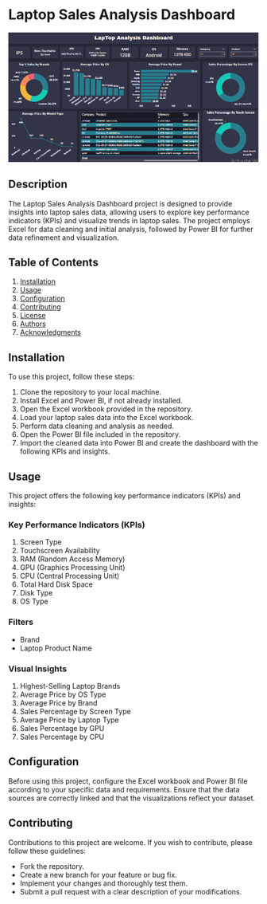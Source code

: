 
# Laptop Sales Analysis Dashboard
![Alt Text](https://github.com/AhmedNasser02/Laptop-Analysis-Dashboard-using-Pwoer-bi/blob/main/LapTop.PNG)
## Description
The Laptop Sales Analysis Dashboard project is designed to provide insights into laptop sales data, allowing users to explore key performance indicators (KPIs) and visualize trends in laptop sales. The project employs Excel for data cleaning and initial analysis, followed by Power BI for further data refinement and visualization.

## Table of Contents
1. [Installation](#installation)
2. [Usage](#usage)
3. [Configuration](#configuration)
4. [Contributing](#contributing)
5. [License](#license)
6. [Authors](#authors)
7. [Acknowledgments](#acknowledgments)

## Installation
To use this project, follow these steps:

1. Clone the repository to your local machine.
2. Install Excel and Power BI, if not already installed.
3. Open the Excel workbook provided in the repository.
4. Load your laptop sales data into the Excel workbook.
5. Perform data cleaning and analysis as needed.
6. Open the Power BI file included in the repository.
7. Import the cleaned data into Power BI and create the dashboard with the following KPIs and insights.

## Usage
This project offers the following key performance indicators (KPIs) and insights:

### Key Performance Indicators (KPIs)
1. Screen Type
2. Touchscreen Availability
3. RAM (Random Access Memory)
4. GPU (Graphics Processing Unit)
5. CPU (Central Processing Unit)
6. Total Hard Disk Space
7. Disk Type
8. OS Type

### Filters
- Brand
- Laptop Product Name

### Visual Insights
1. Highest-Selling Laptop Brands
2. Average Price by OS Type
3. Average Price by Brand
4. Sales Percentage by Screen Type
5. Average Price by Laptop Type
6. Sales Percentage by GPU
7. Sales Percentage by CPU

## Configuration
Before using this project, configure the Excel workbook and Power BI file according to your specific data and requirements. Ensure that the data sources are correctly linked and that the visualizations reflect your dataset.

## Contributing
Contributions to this project are welcome. If you wish to contribute, please follow these guidelines:
- Fork the repository.
- Create a new branch for your feature or bug fix.
- Implement your changes and thoroughly test them.
- Submit a pull request with a clear description of your modifications.
